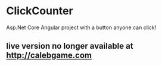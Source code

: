 # ClickCounter
Asp.Net Core Angular project with a button anyone can click!
## live version no longer available at http://calebgame.com
